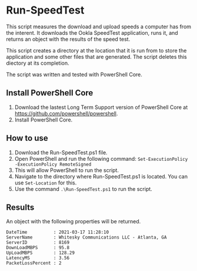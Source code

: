 # Run-SpeedTest

This script measures the download and upload speeds a computer has from the interent. It downloads the Ookla SpeedTest application, runs it, and returns an object with the results of the speed test. 

This script creates a directory at the location that it is run from to store the application and some other files that are generated. The script deletes this diectory at its completion. 

The script was written and tested with PowerShell Core.

## Install PowerShell Core
1. Download the lastest Long Term Support version of PowerShell Core at https://github.com/powershell/powershell.
2. Install PowerShell Core.

## How to use
1. Download the Run-SpeedTest.ps1 file.
2. Open PowerShell and run the following command: 
`Set-ExecutionPolicy -ExecutionPolicy RemoteSigned`
3. This will allow PowerShell to run the script.
4. Navigate to the directory where Run-SpeedTest.ps1 is located. You can use `Set-Location` for this.
5. Use the command `.\Run-SpeedTest.ps1` to run the script. 

## Results
An object with the following properties will be returned.

```
DateTime          : 2021-03-17 11:28:10
ServerName        : Whitesky Communications LLC - Atlanta, GA
ServerID          : 8169
DownLoadMBPS      : 95.8
UpLoadMBPS        : 128.29
LatencyMS         : 3.56
PacketLossPercent : 2
```